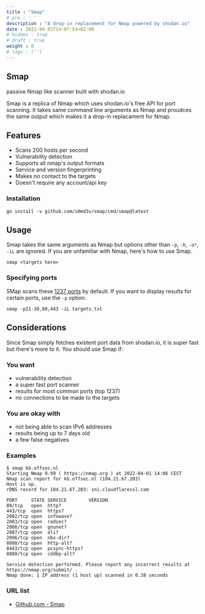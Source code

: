 ```yaml
---
title : "Smap"
# pre : ' '
description : "A drop-in replacement for Nmap powered by shodan.io"
date : 2022-04-01T14:07:54+02:00
# hidden : true
# draft : true
weight : 0
# tags : ['']
---
```


## Smap

passive Nmap like scanner built with shodan.io

Smap is a replica of Nmap which uses shodan.io's free API for port scanning. It takes same command line arguments as Nmap and proudces the same output which makes it a drop-in replacament for Nmap.

## Features

* Scans 200 hosts per second
* Vulnerability detection
* Supports all nmap's output formats
* Service and version fingerprinting
* Makes no contact to the targets
* Doesn't require any account/api key

### Installation

```plain
go install -v github.com/s0md3v/smap/cmd/smap@latest
```

## Usage

Smap takes the same arguments as Nmap but options other than `-p`, `-h`, `-o*`, `-iL` are ignored. If you are unfamiliar with Nmap, here's how to use Smap.

```plain
smap <targets here>
```

### Specifying ports

SMap scans these [1237 ports](https://api.shodan.io/shodan/ports) by default. If you want to display results for certain ports, use the `-p` option.

```plain
smap -p21-30,80,443 -iL targets.txt
```

## Considerations

Since Smap simply fetches existent port data from shodan.io, it is super fast but there's more to it. You should use Smap if:

### You want

* vulnerability detection
* a super fast port scanner
* results for most common ports (top 1237)
* no connections to be made to the targets

### You are okay with

* not being able to scan IPv6 addresses
* results being up to 7 days old
* a few false negatives

### Examples

```plain
$ smap kb.offsec.nl           
Starting Nmap 9.99 ( https://nmap.org ) at 2022-04-01 14:06 CEST
Nmap scan report for kb.offsec.nl (104.21.67.203)
Host is up.
rDNS record for 104.21.67.203: sni.cloudflaressl.com

PORT     STATE SERVICE        VERSION
80/tcp   open  http?          
443/tcp  open  https?         
2082/tcp open  infowave?      
2083/tcp open  radsec?        
2086/tcp open  gnunet?        
2087/tcp open  eli?           
2096/tcp open  nbx-dir?       
8080/tcp open  http-alt?      
8443/tcp open  pcsync-https?  
8880/tcp open  cddbp-alt?     

Service detection performed. Please report any incorrect results at https://nmap.org/submit/ .
Nmap done: 1 IP address (1 host up) scanned in 0.38 seconds
```

### URL list

* [Github.com - Smap](https://github.com/s0md3v/Smap)
